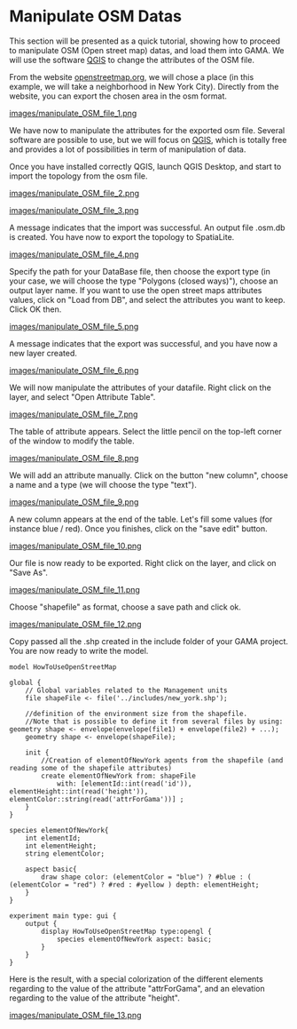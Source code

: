 # Manipulate OSM Datas


This section will be presented as a quick tutorial, showing how to proceed to manipulate OSM (Open street map) datas, and load them into GAMA. We will use the software [QGIS](http://www) to change the attributes of the OSM file.


From the website [openstreetmap.org](https://www), we will chose a place (in this example, we will take a neighborhood in New York City). Directly from the website, you can export the chosen area in the osm format.

[images/manipulate_OSM_file_1.png](images/manipulate_OSM_file_1)

We have now to manipulate the attributes for the exported osm file.
Several software are possible to use, but we will focus on [QGIS](http://www), which is totally free and provides a lot of possibilities in term of manipulation of data.

Once you have installed correctly QGIS, launch QGIS Desktop, and start to import the topology from the osm file.

[images/manipulate_OSM_file_2.png](images/manipulate_OSM_file_2)

[images/manipulate_OSM_file_3.png](images/manipulate_OSM_file_3)

A message indicates that the import was successful. An output file .osm.db is created. You have now to export the topology to SpatiaLite.

[images/manipulate_OSM_file_4.png](images/manipulate_OSM_file_4)

Specify the path for your DataBase file, then choose the export type (in your case, we will choose the type "Polygons (closed ways)"), choose an output layer name. If you want to use the open street maps attributes values, click on "Load from DB", and select the attributes you want to keep. Click OK then.

[images/manipulate_OSM_file_5.png](images/manipulate_OSM_file_5)

A message indicates that the export was successful, and you have now a new layer created.

[images/manipulate_OSM_file_6.png](images/manipulate_OSM_file_6)

We will now manipulate the attributes of your datafile. Right click on the layer, and select "Open Attribute Table".

[images/manipulate_OSM_file_7.png](images/manipulate_OSM_file_7)

The table of attribute appears. Select the little pencil on the top-left corner of the window to modify the table.

[images/manipulate_OSM_file_8.png](images/manipulate_OSM_file_8)

We will add an attribute manually. Click on the button "new column", choose a name and a type (we will choose the type "text").

[images/manipulate_OSM_file_9.png](images/manipulate_OSM_file_9)

A new column appears at the end of the table. Let's fill some values (for instance blue / red). Once you finishes, click on the "save edit" button.

[images/manipulate_OSM_file_10.png](images/manipulate_OSM_file_10)

Our file is now ready to be exported. Right click on the layer, and click on "Save As".

[images/manipulate_OSM_file_11.png](images/manipulate_OSM_file_11)

Choose "shapefile" as format, choose a save path and click ok.

[images/manipulate_OSM_file_12.png](images/manipulate_OSM_file_12)

Copy passed all the .shp created in the include folder of your GAMA project. You are now ready to write the model.

```
model HowToUseOpenStreetMap

global {
	// Global variables related to the Management units	
	file shapeFile <- file('../includes/new_york.shp'); 
	
	//definition of the environment size from the shapefile. 
	//Note that is possible to define it from several files by using: geometry shape <- envelope(envelope(file1) + envelope(file2) + ...);
	geometry shape <- envelope(shapeFile);
	
	init {
		//Creation of elementOfNewYork agents from the shapefile (and reading some of the shapefile attributes)
		create elementOfNewYork from: shapeFile 
			with: [elementId::int(read('id')), elementHeight::int(read('height')), elementColor::string(read('attrForGama'))] ;
    }
}
	
species elementOfNewYork{
	int elementId;
	int elementHeight;
	string elementColor;
	
	aspect basic{
		draw shape color: (elementColor = "blue") ? #blue : ( (elementColor = "red") ? #red : #yellow ) depth: elementHeight;
	}
}	

experiment main type: gui {		
	output {
		display HowToUseOpenStreetMap type:opengl {
	   		species elementOfNewYork aspect: basic; 
		}
	}
}
```

Here is the result, with a special colorization of the different elements regarding to the value of the attribute "attrForGama", and an elevation regarding to the value of the attribute "height".

[images/manipulate_OSM_file_13.png](images/manipulate_OSM_file_13)